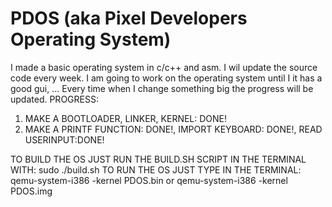 # PDOS (aka Pixel Developers Operating System)
I made a basic operating system in c/c++ and asm.
I wil update the source code every week.
I am going to work on the operating system until I it has a good gui, ...
Every time when I change something big the progress will be updated.
PROGRESS:
1) MAKE A BOOTLOADER, LINKER, KERNEL: DONE!
2) MAKE A PRINTF FUNCTION: DONE!, IMPORT KEYBOARD: DONE!, READ USERINPUT:DONE!



TO BUILD THE OS JUST RUN THE BUILD.SH SCRIPT IN THE TERMINAL WITH: sudo ./build.sh
TO RUN THE OS JUST TYPE IN THE TERMINAL: qemu-system-i386 -kernel PDOS.bin or qemu-system-i386 -kernel PDOS.img

